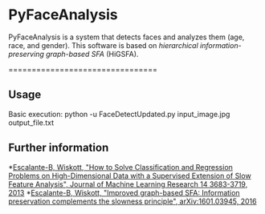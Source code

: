 # PyFaceAnalysis

PyFaceAnalysis is a system that detects faces and analyzes them (age, race, and gender). 
This software is based on *hierarchical information-preserving graph-based SFA* (HiGSFA).

================================

## Usage
Basic execution:
  python -u FaceDetectUpdated.py input_image.jpg output_file.txt

## Further information

*[Escalante-B, Wiskott, "How to Solve Classification and Regression Problems on High-Dimensional Data with a Supervised Extension of Slow Feature Analysis", Journal of Machine Learning Research 14 3683-3719, 2013](http://www.jmlr.org/papers/volume14/escalante13a/escalante13a.pdf)
*[Escalante-B, Wiskott, "Improved graph-based SFA: Information preservation complements the slowness principle", arXiv:1601.03945, 2016](https://arxiv.org/abs/1601.03945)
